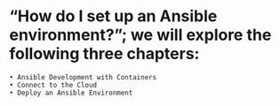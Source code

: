 # “How do I set up an Ansible environment?”; we will explore the following three chapters:
    • Ansible Development with Containers
    • Connect to the Cloud
    • Deploy an Ansible Environment